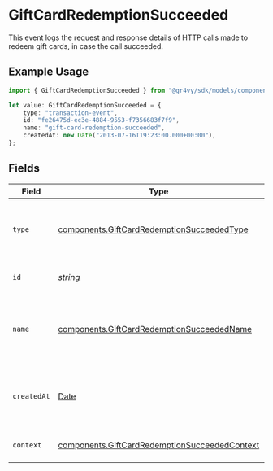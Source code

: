 # GiftCardRedemptionSucceeded

This event logs the request and response details of HTTP calls made to redeem gift cards, in case the call succeeded.

## Example Usage

```typescript
import { GiftCardRedemptionSucceeded } from "@gr4vy/sdk/models/components";

let value: GiftCardRedemptionSucceeded = {
    type: "transaction-event",
    id: "fe26475d-ec3e-4884-9553-f7356683f7f9",
    name: "gift-card-redemption-succeeded",
    createdAt: new Date("2013-07-16T19:23:00.000+00:00"),
};
```

## Fields

| Field                                                                                                          | Type                                                                                                           | Required                                                                                                       | Description                                                                                                    | Example                                                                                                        |
| -------------------------------------------------------------------------------------------------------------- | -------------------------------------------------------------------------------------------------------------- | -------------------------------------------------------------------------------------------------------------- | -------------------------------------------------------------------------------------------------------------- | -------------------------------------------------------------------------------------------------------------- |
| `type`                                                                                                         | [components.GiftCardRedemptionSucceededType](../../models/components/giftcardredemptionsucceededtype.md)       | :heavy_minus_sign:                                                                                             | The type of this resource. Is always `transaction-event`.                                                      | transaction-event                                                                                              |
| `id`                                                                                                           | *string*                                                                                                       | :heavy_minus_sign:                                                                                             | The unique identifier for this event.                                                                          | fe26475d-ec3e-4884-9553-f7356683f7f9                                                                           |
| `name`                                                                                                         | [components.GiftCardRedemptionSucceededName](../../models/components/giftcardredemptionsucceededname.md)       | :heavy_minus_sign:                                                                                             | The name of this resource. Is always `gift-card-redemption-succeeded`.                                         | gift-card-redemption-succeeded                                                                                 |
| `createdAt`                                                                                                    | [Date](https://developer.mozilla.org/en-US/docs/Web/JavaScript/Reference/Global_Objects/Date)                  | :heavy_minus_sign:                                                                                             | The date and time when this event was created in our system.                                                   | 2013-07-16T19:23:00.000+00:00                                                                                  |
| `context`                                                                                                      | [components.GiftCardRedemptionSucceededContext](../../models/components/giftcardredemptionsucceededcontext.md) | :heavy_minus_sign:                                                                                             | Additional context for this event.                                                                             |                                                                                                                |